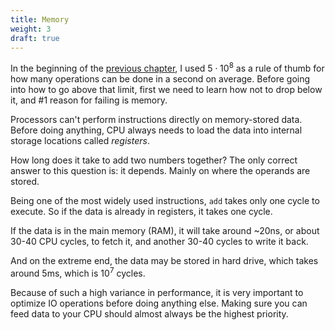 ```yaml
---
title: Memory
weight: 3
draft: true
---
```


In the beginning of the [previous chapter](../analyzing-performance), I used $5 \cdot 10^8$ as a rule of thumb for how many operations can be done in a second on average. Before going into how to go above that limit, first we need to learn how not to drop below it, and #1 reason for failing is memory.

Processors can't perform instructions directly on memory-stored data. Before doing anything, CPU always needs to load the data into internal storage locations called *registers*.

How long does it take to add two numbers together? The only correct answer to this question is: it depends. Mainly on where the operands are stored.

Being one of the most widely used instructions, `add` takes only one cycle to execute. So if the data is already in registers, it takes one cycle.

If the data is in the main memory (RAM), it will take around ~20ns, or about 30-40 CPU cycles, to fetch it, and another 30-40 cycles to write it back.

And on the extreme end, the data may be stored in hard drive, which takes around 5ms, which is $10^7$ cycles.

Because of such a high variance in performance, it is very important to optimize IO operations before doing anything else. Making sure you can feed data to your CPU should almost always be the highest priority.
